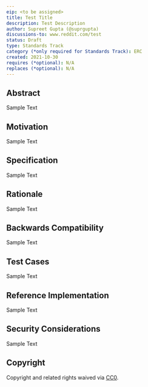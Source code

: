 ```yaml
---
eip: <to be assigned>
title: Test Title
description: Test Description
author: Supreet Gupta (@suprgupta)
discussions-to: www.reddit.com/test
status: Draft
type: Standards Track
category (*only required for Standards Track): ERC
created: 2021-10-30
requires (*optional): N/A
replaces (*optional): N/A
---
```


## Abstract
Sample Text

## Motivation
Sample Text

## Specification
Sample Text
  
## Rationale
Sample Text
  
## Backwards Compatibility
Sample Text
  
## Test Cases
Sample Text
  
## Reference Implementation
Sample Text
  
## Security Considerations
Sample Text
  
## Copyright
Copyright and related rights waived via [CC0](https://creativecommons.org/publicdomain/zero/1.0/).
